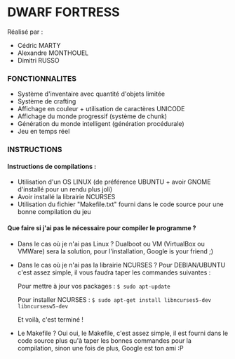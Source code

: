 # **DWARF FORTRESS**
Réalisé par :
- Cédric MARTY
- Alexandre MONTHOUEL
- Dimitri RUSSO

### FONCTIONNALITES
- Système d'inventaire avec quantité d'objets limitée
- Système de crafting
- Affichage en couleur + utilisation de caractères UNICODE
- Affichage du monde progressif (système de chunk)
- Génération du monde intelligent (génération procédurale)
- Jeu en temps réel

### INSTRUCTIONS
#### Instructions de compilations :
- Utilisation d'un OS LINUX (de préférence UBUNTU + avoir GNOME d'installé pour un rendu plus joli)
- Avoir installé la librairie NCURSES
- Utilisation du fichier "Makefile.txt" fourni dans le code source pour une bonne compilation du jeu

#### Que faire si j'ai pas le nécessaire pour compiler le programme ?
- Dans le cas où je n'ai pas Linux ?
    Dualboot ou VM (VirtualBox ou VMWare) sera la solution, pour l'installation, Google is your friend ;)
- Dans le cas où je n'ai pas la librairie NCURSES ?
    Pour DEBIAN/UBUNTU c'est assez simple, il vous faudra taper les commandes suivantes :
    
    Pour mettre à jour vos packages : 
    ```$ sudo apt-update```

    Pour installer NCURSES :
    ```$ sudo apt-get install libncurses5-dev libncursesw5-dev```

    Et voilà, c'est terminé !
- Le Makefile ?
    Oui oui, le Makefile, c'est assez simple, il est fourni dans le code source plus qu'à taper les bonnes commandes pour la compilation, sinon une fois de plus, Google est ton ami :P



    

